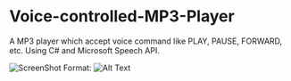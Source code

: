 Voice-controlled-MP3-Player
===========================

A MP3 player which accept voice command like PLAY, PAUSE, FORWARD, etc. Using C# and Microsoft Speech API.

![ScreenShot](/i-saumitra/Voice-controlled-MP3-Player/blob/master/screenshot.jpg) Format: ![Alt Text](url)
